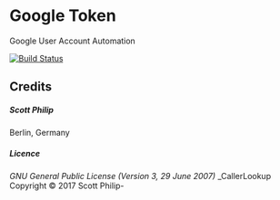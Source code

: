 # Google Token
Google User Account Automation

[![Build Status](https://travis-ci.org/scottphilip/google-token.svg?branch=master)](https://travis-ci.org/scottphilip/google-token)

## Credits
##### Scott Philip 
Berlin, Germany


##### Licence ###### 
_GNU General Public License (Version 3, 29 June 2007)_
_CallerLookup Copyright &copy; 2017 Scott Philip-
